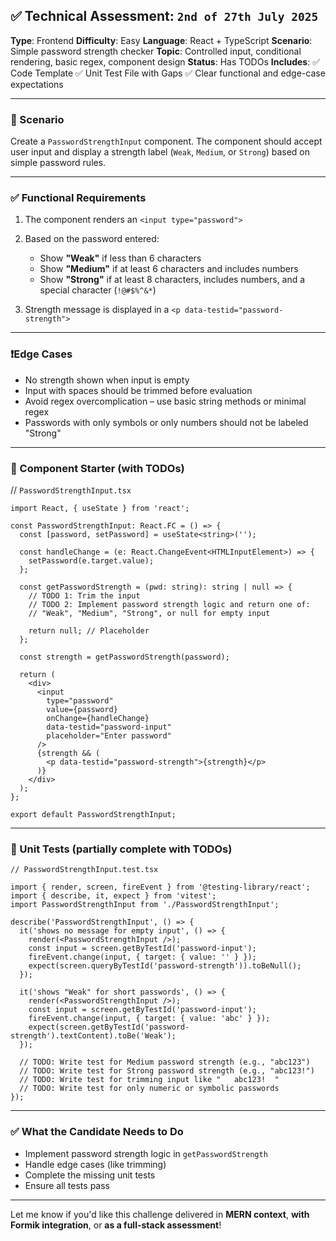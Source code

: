 ## ✅ Technical Assessment: `2nd of 27th July 2025`

**Type**: Frontend
**Difficulty**: Easy
**Language**: React + TypeScript
**Scenario**: Simple password strength checker
**Topic**: Controlled input, conditional rendering, basic regex, component design
**Status**: Has TODOs
**Includes**:
✅ Code Template
✅ Unit Test File with Gaps
✅ Clear functional and edge-case expectations

---

### 📘 Scenario

Create a `PasswordStrengthInput` component. The component should accept user input and display a strength label (`Weak`, `Medium`, or `Strong`) based on simple password rules.

---

### ✅ Functional Requirements

1. The component renders an `<input type="password">`
2. Based on the password entered:

   * Show **"Weak"** if less than 6 characters
   * Show **"Medium"** if at least 6 characters and includes numbers
   * Show **"Strong"** if at least 8 characters, includes numbers, and a special character (`!@#$%^&*`)
3. Strength message is displayed in a `<p data-testid="password-strength">`

---

### ❗Edge Cases

* No strength shown when input is empty
* Input with spaces should be trimmed before evaluation
* Avoid regex overcomplication – use basic string methods or minimal regex
* Passwords with only symbols or only numbers should not be labeled "Strong"

---

### 🧩 Component Starter (with TODOs)

// `PasswordStrengthInput.tsx`

```tsx
import React, { useState } from 'react';

const PasswordStrengthInput: React.FC = () => {
  const [password, setPassword] = useState<string>('');

  const handleChange = (e: React.ChangeEvent<HTMLInputElement>) => {
    setPassword(e.target.value);
  };

  const getPasswordStrength = (pwd: string): string | null => {
    // TODO 1: Trim the input
    // TODO 2: Implement password strength logic and return one of:
    // "Weak", "Medium", "Strong", or null for empty input

    return null; // Placeholder
  };

  const strength = getPasswordStrength(password);

  return (
    <div>
      <input
        type="password"
        value={password}
        onChange={handleChange}
        data-testid="password-input"
        placeholder="Enter password"
      />
      {strength && (
        <p data-testid="password-strength">{strength}</p>
      )}
    </div>
  );
};

export default PasswordStrengthInput;
```

---

### 🧪 Unit Tests (partially complete with TODOs)

```tsx
// PasswordStrengthInput.test.tsx

import { render, screen, fireEvent } from '@testing-library/react';
import { describe, it, expect } from 'vitest';
import PasswordStrengthInput from './PasswordStrengthInput';

describe('PasswordStrengthInput', () => {
  it('shows no message for empty input', () => {
    render(<PasswordStrengthInput />);
    const input = screen.getByTestId('password-input');
    fireEvent.change(input, { target: { value: '' } });
    expect(screen.queryByTestId('password-strength')).toBeNull();
  });

  it('shows "Weak" for short passwords', () => {
    render(<PasswordStrengthInput />);
    const input = screen.getByTestId('password-input');
    fireEvent.change(input, { target: { value: 'abc' } });
    expect(screen.getByTestId('password-strength').textContent).toBe('Weak');
  });

  // TODO: Write test for Medium password strength (e.g., "abc123")
  // TODO: Write test for Strong password strength (e.g., "abc123!")
  // TODO: Write test for trimming input like "   abc123!  "
  // TODO: Write test for only numeric or symbolic passwords
});
```

---

### ✅ What the Candidate Needs to Do

* Implement password strength logic in `getPasswordStrength`
* Handle edge cases (like trimming)
* Complete the missing unit tests
* Ensure all tests pass

---

Let me know if you'd like this challenge delivered in **MERN context**, **with Formik integration**, or **as a full-stack assessment**!
